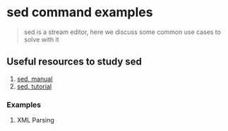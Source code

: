 # sed command examples

> sed is a stream editor, here we discuss some common use cases to solve with it


## Useful resources to study sed
1. [sed, manual](https://www.gnu.org/software/sed/manual/sed.html "sed, manual")
2. [sed, tutorial](http://www.grymoire.com/Unix/Sed.html "sed, tutorial")

### Examples

1. XML Parsing